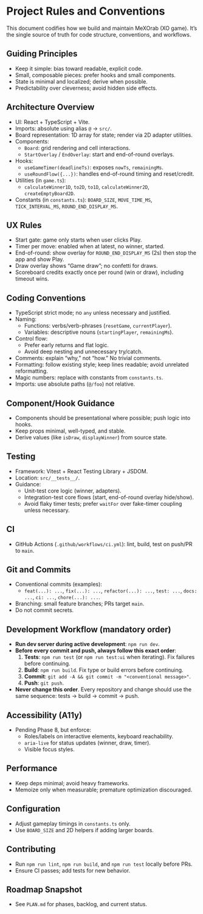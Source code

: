 # Project Rules and Conventions

This document codifies how we build and maintain MeXOrab (XO game). It’s the single source of truth for code structure, conventions, and workflows.

## Guiding Principles
- Keep it simple: bias toward readable, explicit code.
- Small, composable pieces: prefer hooks and small components.
- State is minimal and localized; derive when possible.
- Predictability over cleverness; avoid hidden side effects.

## Architecture Overview
- UI: React + TypeScript + Vite.
- Imports: absolute using alias `@` → `src/`.
- Board representation: 1D array for state; render via 2D adapter utilities.
- Components:
  - `Board`: grid rendering and cell interactions.
  - `StartOverlay` / `EndOverlay`: start and end-of-round overlays.
- Hooks:
  - `useGameTimer(deadlineTs)`: exposes `nowTs`, `remainingMs`.
  - `useRoundFlow({...})`: handles end-of-round timing and reset/credit.
- Utilities (in `game.ts`):
  - `calculateWinner1D`, `to2D`, `to1D`, `calculateWinner2D`, `createEmptyBoard2D`.
- Constants (in `constants.ts`): `BOARD_SIZE`, `MOVE_TIME_MS`, `TICK_INTERVAL_MS`, `ROUND_END_DISPLAY_MS`.

## UX Rules
- Start gate: game only starts when user clicks Play.
- Timer per move: enabled when at latest, no winner, started.
- End-of-round: show overlay for `ROUND_END_DISPLAY_MS` (2s) then stop the app and show Play.
- Draw overlay shows “Game draw”; no confetti for draws.
- Scoreboard credits exactly once per round (win or draw), including timeout wins.

## Coding Conventions
- TypeScript strict mode; no `any` unless necessary and justified.
- Naming:
  - Functions: verbs/verb-phrases (`resetGame`, `currentPlayer`).
  - Variables: descriptive nouns (`startingPlayer`, `remainingMs`).
- Control flow:
  - Prefer early returns and flat logic.
  - Avoid deep nesting and unnecessary try/catch.
- Comments: explain “why,” not “how.” No trivial comments.
- Formatting: follow existing style; keep lines readable; avoid unrelated reformatting.
- Magic numbers: replace with constants from `constants.ts`.
- Imports: use absolute paths (`@/foo`) not relative.

## Component/Hook Guidance
- Components should be presentational where possible; push logic into hooks.
- Keep props minimal, well-typed, and stable.
- Derive values (like `isDraw`, `displayWinner`) from source state.

## Testing
- Framework: Vitest + React Testing Library + JSDOM.
- Location: `src/__tests__/`.
- Guidance:
  - Unit-test core logic (winner, adapters).
  - Integration-test core flows (start, end-of-round overlay hide/show).
  - Avoid flaky timer tests; prefer `waitFor` over fake-timer coupling unless necessary.

## CI
- GitHub Actions (`.github/workflows/ci.yml`): lint, build, test on push/PR to `main`.

## Git and Commits
- Conventional commits (examples):
  - `feat(...): ...`, `fix(...): ...`, `refactor(...): ...`, `test: ...`, `docs: ...`, `ci: ...`, `chore(...): ...`.
- Branching: small feature branches; PRs target `main`.
- Do not commit secrets.

## Development Workflow (mandatory order)
- **Run dev server during active development**: `npm run dev`.
- **Before every commit and push, always follow this exact order**:
  1. **Tests**: `npm run test` (or `npm run test:ui` when iterating). Fix failures before continuing.
  2. **Build**: `npm run build`. Fix type or build errors before continuing.
  3. **Commit**: `git add -A && git commit -m "<conventional message>"`.
  4. **Push**: `git push`.
- **Never change this order**. Every repository and change should use the same sequence: tests → build → commit → push.

## Accessibility (A11y)
- Pending Phase 8, but enforce:
  - Roles/labels on interactive elements, keyboard reachability.
  - `aria-live` for status updates (winner, draw, timer).
  - Visible focus styles.

## Performance
- Keep deps minimal; avoid heavy frameworks.
- Memoize only when measurable; premature optimization discouraged.

## Configuration
- Adjust gameplay timings in `constants.ts` only.
- Use `BOARD_SIZE` and 2D helpers if adding larger boards.

## Contributing
- Run `npm run lint`, `npm run build`, and `npm run test` locally before PRs.
- Ensure CI passes; add tests for new behavior.

## Roadmap Snapshot
- See `PLAN.md` for phases, backlog, and current status.
